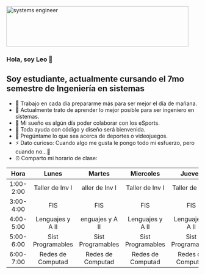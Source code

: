 <a href="https://cooltext.com"><img src="https://images.cooltext.com/5466558.png" width="477" height="106" alt="systems engineer
" /></a>

### Hola, soy Leo 👋

## Soy estudiante, actualmente cursando el 7mo semestre de Ingeniería en sistemas

- 🔭 Trabajo en cada día prepararme más para ser mejor el día de mañana.
- 🌱 Actualmente trato de aprender lo mejor posible para ser ingeniero en sistemas.
- 👯 Mi sueño es algún día poder colaborar con los eSports.
- 🤔 Toda ayuda con código y diseño será bienvenida.
- 💬 Pregúntame lo que sea acerca de deportes o videojuegos.
- ⚡ Dato curioso: Cuando algo me gusta le pongo todo mi esfuerzo, pero cuando no…🤭
- ⏰ Comparto mi horario de clase:

|   Hora  |     Lunes       |     Martes      |   Miercoles     |     Jueves      |    Viernes      |
|:-------:|:---------------:|:---------------:|:---------------:|:---------------:|:---------------:|
|1:00-2:00| Taller de Inv I |aller de Inv I   |Taller de Inv I  |Taller de Inv I  |                 |
|3:00-4:00|       FIS       |     FIS         |       FIS       |       FIS       |                 |
|4:00-5:00|Lenguajes y A II |enguajes y A II  |Lenguajes y A II |Lenguajes y A II |Lenguajes y A II |
|5:00-6:00|Sist Programables|Sist Programables|Sist Programables|Sist Programables|Sist Programables|
|6:00-7:00|Redes de Computad|Redes de Computad|Redes de Computad|Redes de Computad|                 |

